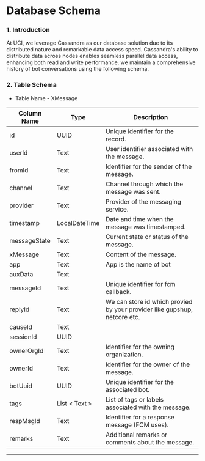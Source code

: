 # Database Schema

### 1. Introduction
At UCI, we leverage Cassandra as our database solution due to its distributed nature and remarkable data access speed. Cassandra's ability to distribute data across nodes enables seamless parallel data access, enhancing both read and write performance. we maintain a comprehensive history of bot conversations using the following schema.

### 2. Table Schema

* Table Name - XMessage

|    Column Name   |     Type           |    Description                                   |
| ---------------- | ------------------- | ------------------------------------------------ |
|       id         |        UUID         | Unique identifier for the record.                |
|    userId        |        Text         | User identifier associated with the message.     |
|     fromId       |        Text         | Identifier for the sender of the message.        |
|     channel      |        Text         | Channel through which the message was sent.      |
|    provider      |        Text         | Provider of the messaging service.               |
|   timestamp      | LocalDateTime       | Date and time when the message was timestamped.  |
| messageState     |        Text         | Current state or status of the message.          |
|   xMessage       |        Text         | Content of the message.                          |
|      app         |        Text         | App is the name of bot                           |
|    auxData       |        Text         |      |
|   messageId      |        Text         | Unique identifier for fcm callback.               |
|    replyId       |        Text         | We can store id which provied by your provider like gupshup, netcore etc. |
|    causeId       |        Text         |          |
|   sessionId      |        UUID         |                |
|   ownerOrgId     |        Text         | Identifier for the owning organization.           |
|     ownerId      |        Text         | Identifier for the owner of the message.         |
|     botUuid      |        UUID         | Unique identifier for the associated bot.        |
|     tags         | List < Text >        | List of tags or labels associated with the message. |
|   respMsgId      |        Text         | Identifier for a response message (FCM uses).                |
|    remarks       |        Text         | Additional remarks or comments about the message. |
---


